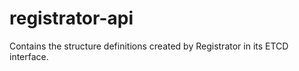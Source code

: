 # registrator-api

Contains the structure definitions created by Registrator in its ETCD interface.
